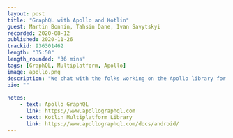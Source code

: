 ```yaml
---
layout: post
title: "GraphQL with Apollo and Kotlin"
guest: Martin Bonnin, Tahsin Dane, Ivan Savytskyi
recorded: 2020-08-12
published: 2020-11-26
trackid: 936301462
length: "35:50"
length_rounded: "36 mins"
tags: [GraphQL, Multiplatform, Apollo]
image: apollo.png
description: "We chat with the folks working on the Apollo library for GraphQL. We discuss what GraphQL is, where Apollo fits in to the equation, and why they decided to provide multiplatform support using Kotlin."
bio: ""
     
notes:
    - text: Apollo GraphQL
      link: https://www.apollographql.com
    - text: Kotlin Multiplatform Library
      link: https://www.apollographql.com/docs/android/  
---
```


